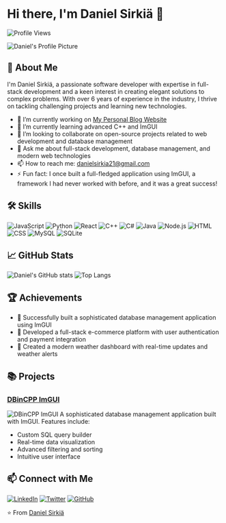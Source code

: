 # Hi there, I'm Daniel Sirkiä 👋

![Profile Views](https://komarev.com/ghpvc/?username=d4niell&color=blue)

![Daniel's Profile Picture](https://avatars.githubusercontent.com/u/yourusername?s=400&v=4)

## 🚀 About Me
I'm Daniel Sirkiä, a passionate software developer with expertise in full-stack development and a keen interest in creating elegant solutions to complex problems. With over 6 years of experience in the industry, I thrive on tackling challenging projects and learning new technologies.

- 🔭 I’m currently working on [My Personal Blog Website](https://github.com/d4niell/dbincpp)
- 🌱 I’m currently learning advanced C++ and ImGUI
- 👯 I’m looking to collaborate on open-source projects related to web development and database management
- 💬 Ask me about full-stack development, database management, and modern web technologies
- 📫 How to reach me: [danielsirkia21@gmail.com](mailto:danielsirkia21@gmail.com)
- ⚡ Fun fact: I once built a full-fledged application using ImGUI, a framework I had never worked with before, and it was a great success!

## 🛠️ Skills
![JavaScript](https://img.shields.io/badge/JavaScript-F7DF1E?style=for-the-badge&logo=javascript&logoColor=black)
![Python](https://img.shields.io/badge/Python-3776AB?style=for-the-badge&logo=python&logoColor=white)
![React](https://img.shields.io/badge/React-20232A?style=for-the-badge&logo=react&logoColor=61DAFB)
![C++](https://img.shields.io/badge/C++-00599C?style=for-the-badge&logo=cplusplus&logoColor=white)
![C#](https://img.shields.io/badge/C%23-239120?style=for-the-badge&logo=csharp&logoColor=white)
![Java](https://img.shields.io/badge/Java-007396?style=for-the-badge&logo=java&logoColor=white)
![Node.js](https://img.shields.io/badge/Node.js-339933?style=for-the-badge&logo=nodedotjs&logoColor=white)
![HTML](https://img.shields.io/badge/HTML5-E34F26?style=for-the-badge&logo=html5&logoColor=white)
![CSS](https://img.shields.io/badge/CSS3-1572B6?style=for-the-badge&logo=css3&logoColor=white)
![MySQL](https://img.shields.io/badge/MySQL-4479A1?style=for-the-badge&logo=mysql&logoColor=white)
![SQLite](https://img.shields.io/badge/SQLite-003B57?style=for-the-badge&logo=sqlite&logoColor=white)

## 📈 GitHub Stats
![Daniel's GitHub stats](https://github-readme-stats.vercel.app/api?username=d4niell&show_icons=true&theme=radical)
![Top Langs](https://github-readme-stats.vercel.app/api/top-langs/?username=d4niell&layout=compact&theme=radical)

## 🏆 Achievements
- 🥇 Successfully built a sophisticated database management application using ImGUI
- 🥈 Developed a full-stack e-commerce platform with user authentication and payment integration
- 🥉 Created a modern weather dashboard with real-time updates and weather alerts

## 📚 Projects
### [DBinCPP ImGUI](https://github.com/d4niell/dbincpp)
![DBinCPP ImGUI](https://github.com/d4niell/dbincpp/screenshot.png)
A sophisticated database management application built with ImGUI. Features include:
- Custom SQL query builder
- Real-time data visualization
- Advanced filtering and sorting
- Intuitive user interface


## 📫 Connect with Me
[![LinkedIn](https://img.shields.io/badge/LinkedIn-0077B5?style=for-the-badge&logo=linkedin&logoColor=white)](https://www.linkedin.com/in/yourprofile)
[![Twitter](https://img.shields.io/badge/Twitter-1DA1F2?style=for-the-badge&logo=twitter&logoColor=white)](https://twitter.com/yourprofile)
[![GitHub](https://img.shields.io/badge/GitHub-100000?style=for-the-badge&logo=github&logoColor=white)](https://github.com/d4niell)


⭐️ From [Daniel Sirkiä](https://github.com/d4niell)
